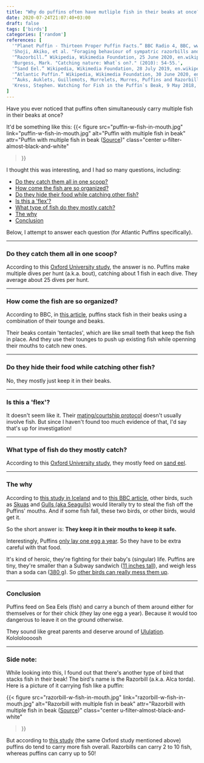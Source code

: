 ```yaml
---
title: "Why do puffins often have mutliple fish in their beaks at once?"
date: 2020-07-24T21:07:40+03:00
draft: false
tags: ['birds']
categories: ['random']
references: [
  '"Planet Puffin - Thirteen Proper Puffin Facts.” BBC Radio 4, BBC, www.bbc.co.uk/programmes/articles/3DlgWjmWQg2qBYLY1J0vFgN/thirteen-proper-puffin-facts.',
  'Shoji, Akiko, et al. "Foraging behaviour of sympatric razorbills and puffins." Marine Ecology Progress Series 520 (2015): 257-267.',
  '“Razorbill.” Wikipedia, Wikimedia Foundation, 25 June 2020, en.wikipedia.org/wiki/Razorbill.',
  'Burgess, Mark. "Catching nature: What`s on?." (2010): 54-55.',
  '“Sand Eel.” Wikipedia, Wikimedia Foundation, 28 July 2019, en.wikipedia.org/wiki/Sand_eel.',
  '“Atlantic Puffin.” Wikipedia, Wikimedia Foundation, 30 June 2020, en.wikipedia.org/wiki/Atlantic_puffin#Reproduction.',
  '“Auks, Auklets, Guillemots, Murrelets, Murres, Puffins and Razorbill.” Family Alcidae - Auks, Auklets, Guillemots, Murrelets, Murres, Puffins and Razorbill, www.oiseaux-birds.com/page-family-alcidae.html.',
  'Kress, Stephen. Watching for Fish in the Puffin`s Beak, 9 May 2018, ocean.si.edu/ocean-life/seabirds/watching-fish-puffins-beak.',
]
---
```


Have you ever noticed that puffins often simultaneously carry multiple fish in their beaks at once?

It'd be something like this:
{{< figure
src="puffin-w-fish-in-mouth.jpg" 
link="puffin-w-fish-in-mouth.jpg" 
alt="Puffin with multiple fish in beak"
attr="Puffin with multiple fish in beak ([Source](https://ocean.si.edu/ocean-life/seabirds/watching-fish-puffins-beak))"
class="center u-filter-almost-black-and-white"
>}}

I thought this was interesting, and I had so many questions, including:
- [Do they catch them all in one scoop?](#do-they-catch-them-all-in-one-scoop)
- [How come the fish are so organized?](#how-come-the-fish-are-so-organized)
- [Do they hide their food while catching other fish?](#do-they-hide-their-food-while-catching-other-fish-why-do-other-birds-not-steal-them)
- [Is this a 'flex'?](#is-this-a-flex)
- [What type of fish do they mostly catch?](#what-type-of-fish-do-they-mostly-catch)
- [The why](#the-why)
- [Conclusion](#conclusion)

Below, I attempt to answer each question (for Atlantic Puffins specifically).
___

### Do they catch them all in one scoop?
According to this [Oxford University study](https://www.int-res.com/abstracts/meps/v520/p257-267/), the answer is no. Puffins make multiple dives per hunt (a.k.a. bout), catching about 1 fish in each dive. They average about 25 dives per hunt.

___

### How come the fish are so organized?
According to BBC, in [this article](https://www.bbc.co.uk/programmes/articles/3DlgWjmWQg2qBYLY1J0vFgN/thirteen-proper-puffin-facts), puffins stack fish in their beaks using a combination of their tounge and beaks.

Their beaks contain 'tentacles', which are like small teeth that keep the fish in place. And they use their tounges to push up existing fish while openning their mouths to catch new ones.

___

### Do they hide their food while catching other fish?
No, they mostly just keep it in their beaks.

___

### Is this a 'flex'?
It doesn't seem like it. Their [mating/courtship protocol](https://en.wikipedia.org/wiki/Atlantic_puffin#Reproduction) doesn't usually involve fish. But since I haven't found too much evidence of that, I'd say that's up for investigation!

___

### What type of fish do they mostly catch?
According to this [Oxford University study](https://www.int-res.com/abstracts/meps/v520/p257-267/), they mostly feed on [sand eel](https://en.wikipedia.org/wiki/Sand_eel).

___

### The why

According to [this study in Iceland](https://brill.com/view/journals/beh/40/3-4/article-p263_4.xml) and to [this BBC article](https://www.bbc.co.uk/programmes/articles/3DlgWjmWQg2qBYLY1J0vFgN/thirteen-proper-puffin-facts), other birds, such as [Skuas](https://en.wikipedia.org/wiki/Skua) and [Gulls (aka Seagulls)](https://en.wikipedia.org/wiki/Gull) would literally try to steal the fish off the Puffins' mouths. And if some fish fall, these two birds, or other birds, would get it.

So the short answer is: **They keep it in their mouths to keep it safe.**

Interestingly, Puffins [only lay one egg a year](https://www.worldwildlife.org/blogs/good-nature-travel/posts/ten-high-flying-facts-about-puffins#:~:text=Puffins%20lay%20just%20one%20egg,and%20caring%20for%20the%20chick.). So they have to be extra careful with that food. 

It's kind of heroic, they're fighting for their baby's (singular) life. Puffins are tiny, they're smaller than a Subway sandwich ([11 inches tall](https://www.birders-store.co.uk/the-north-american-bird-guide-2nd-edition.html)), and weigh less than a soda can ([380 g](https://www.birders-store.co.uk/the-north-american-bird-guide-2nd-edition.html)). So [other birds can really mess them up](https://www.youtube.com/watch?v=r777dlf7wRM).

___

### Conclusion
Puffins feed on Sea Eels (fish) and carry a bunch of them around either for themselves or for their chick (they lay one egg a year). Because it would too dangerous to leave it on the ground otherwise.

They sound like great parents and deserve around of [Ululation](https://en.wikipedia.org/wiki/Ululation). Kolololoooosh 

___

### Side note:

While looking into this, I found out that there's another type of bird that stacks fish in their beak! The bird's name is the Razorbill (a.k.a. Alca torda). Here is a picture of it carrying fish like a puffin:

{{< figure
src="razorbill-w-fish-in-mouth.jpg" 
link="razorbill-w-fish-in-mouth.jpg"
alt="Razorbill with multiple fish in beak" 
attr="Razorbill with multiple fish in beak ([Source](http://www.oiseaux-birds.com/page-family-alcidae.html))"
class="center u-filter-almost-black-and-white"
>}}

But according to [this study](https://www.int-res.com/abstracts/meps/v520/p257-267/) (the same Oxford study mentioned above) puffins do tend to carry more fish overall. Razorbills can carry 2 to 10 fish, whereas puffins can carry up to 50!